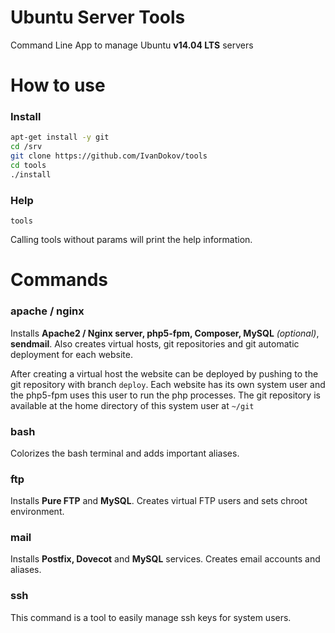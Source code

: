 Ubuntu Server Tools
============

Command Line App to manage Ubuntu **v14.04 LTS** servers

# How to use

### Install

```bash
apt-get install -y git
cd /srv
git clone https://github.com/IvanDokov/tools
cd tools
./install
```
### Help

```
tools
```

Calling tools without params will print the help information.

# Commands

### apache / nginx

Installs **Apache2 / Nginx server, php5-fpm, Composer, MySQL** *(optional)*, **sendmail**.
Also creates virtual hosts, git repositories and git automatic deployment for each website.

After creating a virtual host the website can be deployed by pushing to the git repository with branch `deploy`.
Each website has its own system user and the php5-fpm uses this user to run the php processes.
The git repository is available at the home directory of this system user at `~/git`

### bash

Colorizes the bash terminal and adds important aliases.

### ftp

Installs **Pure FTP** and **MySQL**.
Creates virtual FTP users and sets chroot environment.

### mail

Installs **Postfix, Dovecot** and **MySQL** services.
Creates email accounts and aliases.

### ssh

This command is a tool to easily manage ssh keys for system users.
